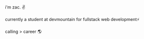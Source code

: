 <p>i'm zac. ✌<br><br>
currently a student at devmountain for fullstack web development⚡️<br><br>
calling > career 🌎</p>

<!---
zsibson/zsibson is a ✨ special ✨ repository because its `README.md` (this file) appears on your GitHub profile.
You can click the Preview link to take a look at your changes.
--->

